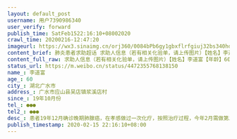 ```yaml
---
layout: default_post
username: 用户7390986340
user_verify: forward
publish_time: SatFeb1522:16:10+08002020
crawl_time: 20200216-12:47:20
imageurl: https://wx3.sinaimg.cn/orj360/0084bPb6gy1gbxflrfgiuj32bs340hdw.jpg
content_brief: 肺炎患者求助超话 求助人信息（若有相关化验单，请上传图片）【姓名】李道富【年龄】60【所在城市】湖北广水市【所在小区、社区】广水市应山县吴店镇浆溪店村【患病时间】19年10月份【联系方式】●●●【其他紧急联系人】●●●【病情描述】患者19年12月确诊晚期肺腺癌，在孝感 ...全文
content_full_raw: 求助人信息（若有相关化验单，请上传图片）【姓名】李道富【年龄】60【所在城市】湖北广水市【所在小区、社区】广水市应山县吴店镇浆溪店村【患病时间】19年10月份【联系方式】●●●【其他紧急联系人】●●●【病情描述】患者19年12月确诊晚期肺腺癌，在孝感做过一次化疗，按照治疗过程，今年2月需做第二次化疗，但是由于冠状肺炎形式严峻，武汉、孝感及湖北省其他地区均限行出入，无法去医院做第二次化疗，目前患者出现严重的呼吸困难，镇里及应山县应对疫情医疗资源有限，无法收治，在此求助微博，为患者提供出行车辆，送至武汉肿瘤医院或其他能进行化疗的医院。
status_url: https://m.weibo.cn/status/4472355768138150
name_: 李道富
age_: 60
city_: 湖北广水市
address_: 广水市应山县吴店镇浆溪店村
since_: 19年10月份
tel_: ●●●
tel2_: ●●●
desc_: 患者19年12月确诊晚期肺腺癌，在孝感做过一次化疗，按照治疗过程，今年2月需做第二次化疗，但是由于冠状肺炎形式严峻，武汉、孝感及湖北省其他地区均限行出入，无法去医院做第二次化疗，目前患者出现严重的呼吸困难，镇里及应山县应对疫情医疗资源有限，无法收治，在此求助微博，为患者提供出行车辆，送至武汉肿瘤医院或其他能进行化疗的医院。
publish_timestamp: 2020-02-15 22:16:10+08:00
---
```

